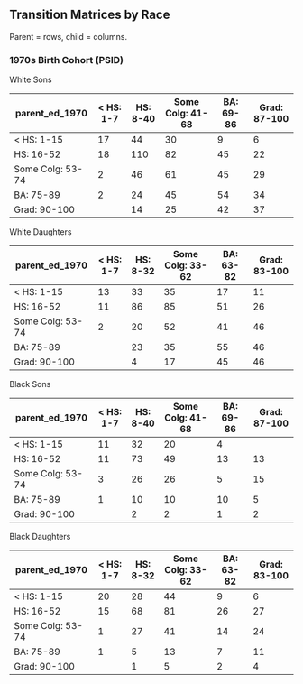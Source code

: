 ## Transition Matrices by Race

Parent = rows, child = columns.

### 1970s Birth Cohort (PSID)

White Sons

parent_ed_1970   |        < HS: 1-7|         HS: 8-40| Some Colg: 41-68|        BA: 69-86|     Grad: 87-100|
-----------------|-----------------|-----------------|-----------------|-----------------|-----------------|
< HS: 1-15       |               17|               44|               30|                9|                6|
HS: 16-52        |               18|              110|               82|               45|               22|
Some Colg: 53-74 |                2|               46|               61|               45|               29|
BA: 75-89        |                2|               24|               45|               54|               34|
Grad: 90-100     |                 |               14|               25|               42|               37|

White Daughters

parent_ed_1970   |        < HS: 1-7|         HS: 8-32| Some Colg: 33-62|        BA: 63-82|     Grad: 83-100|
-----------------|-----------------|-----------------|-----------------|-----------------|-----------------|
< HS: 1-15       |               13|               33|               35|               17|               11|
HS: 16-52        |               11|               86|               85|               51|               26|
Some Colg: 53-74 |                2|               20|               52|               41|               46|
BA: 75-89        |                 |               23|               35|               55|               46|
Grad: 90-100     |                 |                4|               17|               45|               46|

Black Sons

parent_ed_1970   |        < HS: 1-7|         HS: 8-40| Some Colg: 41-68|        BA: 69-86|     Grad: 87-100|
-----------------|-----------------|-----------------|-----------------|-----------------|-----------------|
< HS: 1-15       |               11|               32|               20|                4|                 |
HS: 16-52        |               11|               73|               49|               13|               13|
Some Colg: 53-74 |                3|               26|               26|                5|               15|
BA: 75-89        |                1|               10|               10|               10|                5|
Grad: 90-100     |                 |                2|                2|                1|                2|

Black Daughters

parent_ed_1970   |        < HS: 1-7|         HS: 8-32| Some Colg: 33-62|        BA: 63-82|     Grad: 83-100|
-----------------|-----------------|-----------------|-----------------|-----------------|-----------------|
< HS: 1-15       |               20|               28|               44|                9|                6|
HS: 16-52        |               15|               68|               81|               26|               27|
Some Colg: 53-74 |                1|               27|               41|               14|               24|
BA: 75-89        |                1|                5|               13|                7|               11|
Grad: 90-100     |                 |                1|                5|                2|                4|

